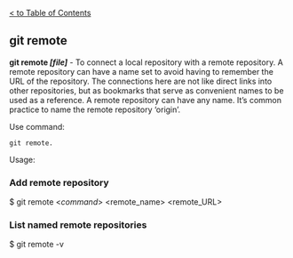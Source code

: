 [< to Table of Contents](./readme.md)

## git remote 

**git remote *[file]*** - To connect a local repository with a remote repository. A remote repository can have a name set to avoid having to remember the URL of the repository.
The connections here are not like direct links into other repositories, but as bookmarks that serve as convenient names to be used as a reference. 
A remote repository can have any name. It’s common practice to name the remote repository ‘origin’.

Use command:
```bash=
git remote.
```


Usage:

### Add remote repository
$ git remote <_command_> <remote_name> <remote_URL>

### List named remote repositories
$ git remote -v